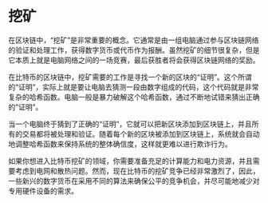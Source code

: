 # 挖矿

在区块链中，“挖矿”是非常重要的概念。它通常是由一组电脑通过参与区块链网络的验证和处理工作，获得数字货币或代币作为报酬。虽然挖矿的细节很复杂，但是它本质上就是电脑网络之间的一场竞赛，最后获胜者将会获得区块链网络的奖励。

在比特币的区块链中，挖矿需要的工作是寻找一个新的区块的“证明”。这个所谓的“证明”，实际上就是要让电脑去猜测一段由数字组成的代码，这个代码就是非常复杂的哈希函数。电脑一般是暴力破解这个哈希函数，通过不断地试错来猜出正确的“证明”。

当一个电脑终于猜到了正确的“证明”，它就可以把新区块添加到区块链上，并且所有的交易都将被处理和验证。随着每个新的区块被添加到区块链上，系统就会自动地调整哈希函数来保持系统的整体确信度，这样就更难以进行欺诈行为。

如果你想进入比特币挖矿的领域，你需要准备充足的计算能力和电力资源，并且需要考虑到电网和散热问题。然而，现在比特币的挖矿竞争已经非常激烈了，因此，一些新兴的数字货币在采用不同的算法来确保公平的竞争机会，并尽可能地减少对专用硬件设备的需求。